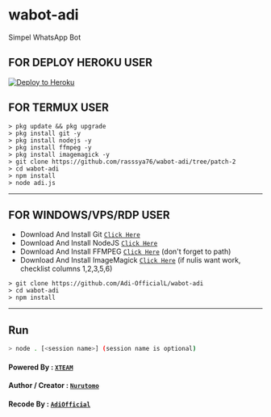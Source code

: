 # wabot-adi

Simpel WhatsApp Bot

## FOR DEPLOY HEROKU USER


<p><a href="https://heroku.com/deploy?template=https://github.com/rasssya76/wabot-adi/tree/patch-2"> <img src="https://www.herokucdn.com/deploy/button.svg" alt="Deploy to Heroku" /></a></p>


## FOR TERMUX USER

```
> pkg update && pkg upgrade
> pkg install git -y
> pkg install nodejs -y
> pkg install ffmpeg -y
> pkg install imagemagick -y
> git clone https://github.com/rasssya76/wabot-adi/tree/patch-2
> cd wabot-adi
> npm install
> node adi.js
```

---------

## FOR WINDOWS/VPS/RDP USER

* Download And Install Git [`Click Here`](https://git-scm.com/downloads)
* Download And Install NodeJS [`Click Here`](https://nodejs.org/en/download)
* Download And Install FFMPEG [`Click Here`](https://ffmpeg.org/download.html) (don't forget to path)
* Download And Install ImageMagick [`Click Here`](https://imagemagick.org/script/download.php) (if nulis want work,  checklist columns 1,2,3,5,6)

```
> git clone https://github.com/Adi-OfficialL/wabot-adi
> cd wabot-adi
> npm install
```

---------

## Run

```bash
> node . [<session name>] (session name is optional)
```

#### Powered By : [`XTEAM`](https://api.xteam.xyz)

#### Author / Creator : [`Nurutomo`](https://GitHub.com/Nurutomo/wabot-aq)

#### Recode By : [`AdiOfficial`](https://youtube.com/channel/UCXzxFx9pitmYFLJo4nHrRPg)

